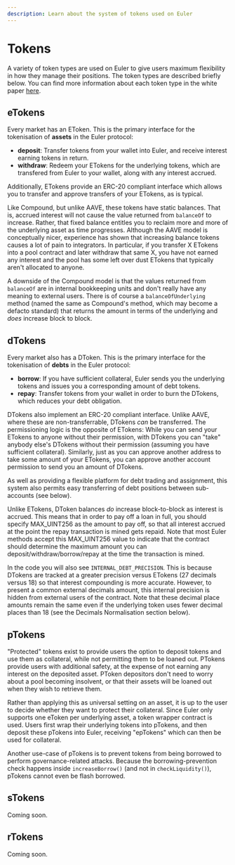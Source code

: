 ```yaml
---
description: Learn about the system of tokens used on Euler
---
```


# Tokens

A variety of token types are used on Euler to give users maximum flexibility in how they manage their positions. The token types are described briefly below. You can find more information about each token type in the white paper [here](tokens.md).

## eTokens

Every market has an EToken. This is the primary interface for the tokenisation of **assets** in the Euler protocol:

* **deposit**: Transfer tokens from your wallet into Euler, and receive interest earning tokens in return.
* **withdraw**: Redeem your ETokens for the underlying tokens, which are transfered from Euler to your wallet, along with any interest accrued.

Additionally, ETokens provide an ERC-20 compliant interface which allows you to transfer and approve transfers of your ETokens, as is typical.

Like Compound, but unlike AAVE, these tokens have static balances. That is, accrued interest will not cause the value returned from `balanceOf` to increase. Rather, that fixed balance entitles you to reclaim more and more of the underlying asset as time progresses. Although the AAVE model is conceptually nicer, experience has shown that increasing balance tokens causes a lot of pain to integrators. In particular, if you transfer X ETokens into a pool contract and later withdraw that same X, you have not earned any interest and the pool has some left over dust ETokens that typically aren't allocated to anyone.

A downside of the Compound model is that the values returned from `balanceOf` are in internal bookkeeping units and don't really have any meaning to external users. There is of course a `balanceOfUnderlying` method \(named the same as Compound's method, which may become a defacto standard\) that returns the amount in terms of the underlying and _does_ increase block to block.

## dTokens

Every market also has a DToken. This is the primary interface for the tokenisation of **debts** in the Euler protocol:

* **borrow**: If you have sufficient collateral, Euler sends you the underlying tokens and issues you a corresponding amount of debt tokens.
* **repay**: Transfer tokens from your wallet in order to burn the DTokens, which reduces your debt obligation.

DTokens also implement an ERC-20 compliant interface. Unlike AAVE, where these are non-transferrable, DTokens _can_ be transferred. The permissioning logic is the opposite of ETokens: While you can send your ETokens to anyone without their permission, with DTokens you can "take" anybody else's DTokens without their permission \(assuming you have sufficient collateral\). Similarly, just as you can approve another address to take some amount of your ETokens, you can approve another account permission to send you an amount of DTokens.

As well as providing a flexible platform for debt trading and assignment, this system also permits easy transferring of debt positions between sub-accounts \(see below\).

Unlike ETokens, DToken balances _do_ increase block-to-block as interest is accrued. This means that in order to pay off a loan in full, you should specify MAX\_UINT256 as the amount to pay off, so that all interest accrued at the point the repay transaction is mined gets repaid. Note that most Euler methods accept this MAX\_UINT256 value to indicate that the contract should determine the maximum amount you can deposit/withdraw/borrow/repay at the time the transaction is mined.

In the code you will also see `INTERNAL_DEBT_PRECISION`. This is because DTokens are tracked at a greater precision versus ETokens \(27 decimals versus 18\) so that interest compounding is more accurate. However, to present a common external decimals amount, this internal precision is hidden from external users of the contract. Note that these decimal place amounts remain the same even if the underlying token uses fewer decimal places than 18 \(see the Decimals Normalisation section below\).


## pTokens

"Protected" tokens exist to provide users the option to deposit tokens and use them as collateral, while not permitting them to be loaned out. PTokens provide users with additional safety, at the expense of not earning any interest on the deposited asset. PToken depositors don't need to worry about a pool becoming insolvent, or that their assets will be loaned out when they wish to retrieve them.

Rather than applying this as universal setting on an asset, it is up to the user to decide whether they want to protect their collateral. Since Euler only supports one eToken per underlying asset, a token wrapper contract is used. Users first wrap their underlying tokens into pTokens, and then deposit these pTokens into Euler, receiving "epTokens" which can then be used for collateral.

Another use-case of pTokens is to prevent tokens from being borrowed to perform governance-related attacks. Because the borrowing-prevention check happens inside `increaseBorrow()` \(and not in `checkLiquidity()`\), pTokens cannot even be flash borrowed.


## sTokens

Coming soon.

## rTokens

Coming soon.

